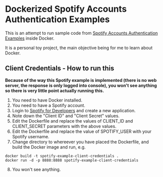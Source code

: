 # Dockerized Spotify Accounts Authentication Examples

This is an attempt to run sample code from [Spotify Accounts Authentication Examples](https://github.com/spotify/web-api-auth-examples) inside Docker.

It is a personal toy project, the main objective being for me to learn about Docker.

## Client Credentials - How to run this

**Because of the way this Spotify example is implemented (there is no web server, the response is only logged into console), you won't see anything so there is very little point actually running this.**

1. You need to have Docker installed.
2. You need to have a Spotify account. 
3. Login to [Spotify for Developers](https://developer.spotify.com/) and create a new application.
4. Note down the "Client ID" and "Client Secret" values.
5. Edit the Dockerfile and replace the values of CLIENT_ID and CLIENT_SECRET  parameters with the above values.
6. Edit the Dockerfile and replace the value of SPOTIFY_USER with your Spotify username.
7. Change directory to whereever you have placed the Dockerfile, and build the Docker image and run, e.g.

```
docker build -t spotify-example-client-credentials .
docker run -d -p 8888:8888 spotify-example-client-credentials
```

8. You won't see anything.
